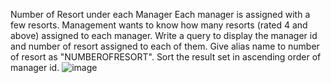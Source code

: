 Number of Resort under each Manager
 Each manager is assigned with a few resorts. Management wants to know how many resorts (rated 4 and above) assigned to each manager. Write a query to display the manager id and number of resort assigned to each of them. Give alias name to number of resort as "NUMBEROFRESORT". Sort the result set in ascending order of manager id.
 ![image](https://user-images.githubusercontent.com/103244472/171695239-19479765-ac93-4f63-b895-c86aced92b28.png)
